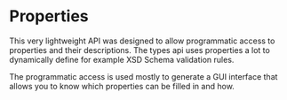 # Properties

This very lightweight API was designed to allow programmatic access to properties and their descriptions.
The types api uses properties a lot to dynamically define for example XSD Schema validation rules.

The programmatic access is used mostly to generate a GUI interface that allows you to know which properties can be filled in and how.
